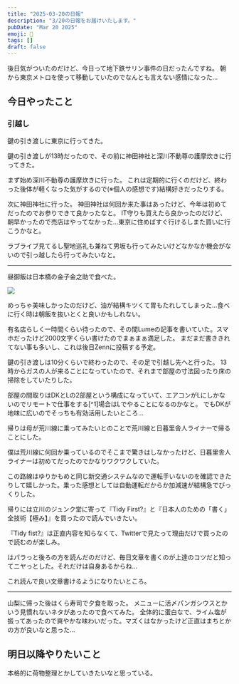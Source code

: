 ```yaml
---
title: "2025-03-20の日報"
description: "3/20の日報をお届けいたします。"
pubDate: "Mar 20 2025"
emoji: 🦊
tags: []
draft: false
---
```


後日気がついたのだけど、今日って地下鉄サリン事件の日だったんですね。
朝から東京メトロを使って移動していたのでなんとも言えない感情になった...

## 今日やったこと

### 引越し

鍵の引き渡しに東京に行ってきた。

鍵の引き渡しが13時だったので、その前に神田神社と深川不動尊の護摩炊きに行ってきた。

まず始め深川不動尊の護摩炊きに行った。
これは定期的に行くのだけど、終わった後体が軽くなった気がするので(※個人の感想です)結構好きだったりする。

次に神田神社に行った。
神田神社は何回か来た事はあったけど、今年は初めてだったのでお参りできて良かったなと。
IT守りも買えたら良かったのだけど、朝早かったので売店はやってなかった...東京に住めばすぐ行けるしまた買いに行こうかなと。

ラブライブ見てるし聖地巡礼も兼ねて男坂も行ってみたいけどなかなか機会がないので引っ越したら行ってみたいなと。

---

昼御飯は日本橋の金子金之助で食べた。

![](/home/coma/.ghq/github.com/Comamoca/blog/src/img/2025-03-25-174333.webp)

めっちゃ美味しかったのだけど、油が結構キツくて胃もたれしてしまった...食べに行く時は朝飯を抜いとくと良いかもしれない。

有名店らしく一時間くらい待ったので、その間Lumeの記事を書いていた。スマホだったけど2000文字くらい書けたのでまぁまぁ満足した。
まだまだ書ききれてない事も多いし、これは後日Zennに投稿する予定。

鍵の引き渡しは10分くらいで終わったので、その足で引越し先へと行った。
13時からガスの人が来ることになっていたので、それまで部屋の寸法図ったり床の掃除をしていたりした。

部屋の間取りはDKとLの2部屋という構成になっていて、エアコンがLにしかないのでリモートで仕事をする[^1]場合はLでやることになるのかなと。
でもDKが地味に広いのでそっちも有効活用したいところ...

帰りは母が荒川線に乗ってみたいとのことで荒川線と日暮里舎人ライナーで帰ることにした。

僕は荒川線に何回か乗っているのでそこまで驚きはしなかったけど、日暮里舎人ライナーは初めてだったのでかなりワクワクしていた。

この路線はゆりかもめと同じ新交通システムなので運転手いないのを確認できたりして嬉しかった。乗った感想としては自動運転だからか加減速が結構急でびっくりした。

帰りには立川のジュンク堂に寄って『Tidy
First?』と『日本人のための「書く」全技術【極み】』を買ったので読んでいきたい。

『Tidy
fist?』は正直内容を知らなくて、Twitterで見たって理由だけで買ったので読むのが楽しみ。

はパラっと後ろの方を読んだのだけど、毎日文章を書くのが上達のコツだと知ってニヤっとした。それだけは自身あるからね...

これ読んで良い文章書けるようになりたいところ。

---

山梨に帰った後はくら寿司で夕食を取った。
メニューに活〆パンガシウスとかいう見慣れないネタがあったので食べてみた。
全体的に蛋白なで、ライム塩が振ってあったので爽やかな味わいだった。マズくはなかったけど正直はまちとかの方が良いなと思った...

## 明日以降やりたいこと

本格的に荷物整理とかしていきたいなと思っている。
